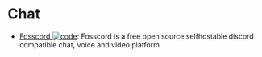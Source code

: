 # Chat

- [Fosscord ![code](https://shorturl.at/dlxyK)](https://github.com/fosscord/fosscord): Fosscord is a free open source selfhostable discord compatible chat, voice and video platform
